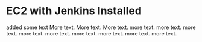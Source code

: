 # EC2 with Jenkins Installed
added some text
More text. 
More text. 
More text. 
more text. 
more text. 
more text. 
more text. 
more text. 
more text. 
more text. 
more text. 
more text. 
